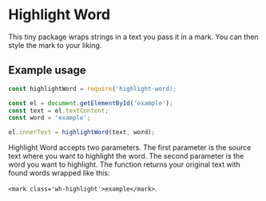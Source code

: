 # Highlight Word

This tiny package wraps strings in a text you pass it in a mark. You can then style the mark to your liking.

## Example usage

```js
const highlightWord = require('highlight-word);

const el = document.getElementById('example');
const text = el.textContent;
const word = 'example';

el.innerText = highlightWord(text, word);
```

Highlight Word accepts two parameters. The first parameter is the source text where you want to highlight the word. The second parameter is the word you want to highlight. The function returns your original text with found words wrapped like this:

`<mark class='wh-highlight'>example</mark>`.
